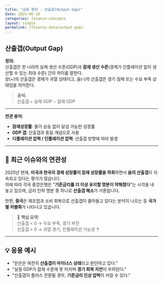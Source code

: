 ```yaml
---
title: "금융 용어 - 산출갭(Output Gap)"
date: 2025-06-18
categories: finance-concepts
layout: single
permalink: /finance-data/output-gap/
---
```


## 산출갭(Output Gap)

**정의:**  
산출갭은 한 나라의 실제 생산 수준(GDP)과 **잠재 생산 수준**(경제가 인플레이션 없이 생산할 수 있는 최대 수준) 간의 차이를 말한다.  
양(+)의 산출갭은 경제가 과열 상태이고, 음(-)의 산출갭은 경기 침체 또는 수요 부족 상태임을 의미한다.

> **공식:**  
> 산출갭 = 실제 GDP − 잠재 GDP

---

**연관 용어:**  
- **잠재성장률**: 물가 상승 없이 달성 가능한 성장률  
- **GDP 갭**: 산출갭과 동일 개념으로 사용  
- **디플레이션 압력 / 인플레이션 압력**: 산출갭 방향에 따라 발생  

---

## 📰 최근 이슈와의 연관성

2025년 현재, **미국과 한국의 경제 성장률이 잠재 성장률을 하회**하면서 **음의 산출갭**이 지속되고 있다는 평가가 많습니다.  
이에 따라 각국 중앙은행은 "**기준금리를 더 이상 유지할 명분이 약해졌다**"는 시각을 내놓고 있으며, 금리 인하 명분 중 하나로 **산출갭 해소**가 거론됩니다.

한편, **중국**은 제조업과 소비 회복으로 산출갭이 줄어들고 있다는 분석이 나오는 등 **국가별 차별화**가 나타나고 있습니다.

> 📌 **핵심 요약:**  
> 산출갭 < 0 → 수요 부족, 경기 부진  
> 산출갭 > 0 → 과열 경기, 인플레이션 가능성 ↑

---

## 💡 응용 예시

- "한은은 여전히 **산출갭이 마이너스 상태**라고 판단하고 있다."  
- "실질 GDP가 잠재 수준에 못 미치며 **경기 회복 지연**이 우려된다."  
- "산출갭이 플러스 전환될 경우, **기준금리 인상 압박**이 커질 수 있다."  
